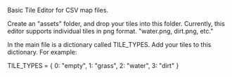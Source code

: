 Basic Tile Editor for CSV map files.

Create an "assets" folder, and drop your tiles into this folder.
Currently, this editor supports individual tiles in png format. "water.png, dirt.png, etc."

In the main file is a dictionary called TILE_TYPES. Add your tiles to this dictionary. 
For example:

TILE_TYPES = {
    0: "empty",
    1: "grass",
    2: "water",
    3: "dirt"
}
